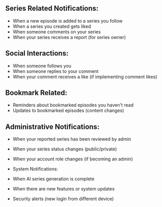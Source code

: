 ## Series Related Notifications:

- When a new episode is added to a series you follow
- When a series you created gets liked
- When someone comments on your series
- When your series receives a report (for series owner)

## Social Interactions:

- When someone follows you
- When someone replies to your comment
- When your comment receives a like (if implementing comment likes)

## Bookmark Related:

- Reminders about bookmarked episodes you haven't read
- Updates to bookmarked episodes (content changes)

## Administrative Notifications:

- When your reported series has been reviewed by admin
- When your series status changes (public/private)
- When your account role changes (if becoming an admin)
- System Notifications:

- When AI series generation is complete
- When there are new features or system updates
- Security alerts (new login from different device)
